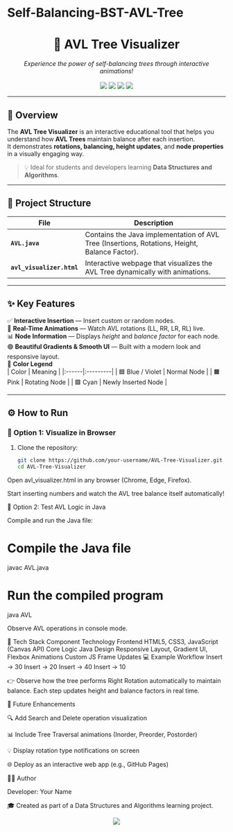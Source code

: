 # Self-Balancing-BST-AVL-Tree

<h1 align="center">🌳 AVL Tree Visualizer</h1>

<p align="center">
  <i>Experience the power of self-balancing trees through interactive animations!</i><br><br>
  <img src="https://img.shields.io/badge/Language-Java-orange?style=for-the-badge&logo=java" />
  <img src="https://img.shields.io/badge/Frontend-HTML%20%7C%20CSS%20%7C%20JS-blueviolet?style=for-the-badge&logo=javascript" />
  <img src="https://img.shields.io/badge/Visualization-Canvas%20API-teal?style=for-the-badge" />
  <img src="https://img.shields.io/badge/License-MIT-green?style=for-the-badge" />
</p>

---

## 🧠 Overview

The **AVL Tree Visualizer** is an interactive educational tool that helps you understand how **AVL Trees** maintain balance after each insertion.  
It demonstrates **rotations, balancing, height updates**, and **node properties** in a visually engaging way.

> 💡 Ideal for students and developers learning **Data Structures and Algorithms**.

---

## 📁 Project Structure

| File | Description |
|------|--------------|
| **`AVL.java`** | Contains the Java implementation of AVL Tree (Insertions, Rotations, Height, Balance Factor). |
| **`avl_visualizer.html`** | Interactive webpage that visualizes the AVL Tree dynamically with animations. |

---

## ✨ Key Features

✅ **Interactive Insertion** — Insert custom or random nodes.  
🌈 **Real-Time Animations** — Watch AVL rotations (LL, RR, LR, RL) live.  
📊 **Node Information** — Displays *height* and *balance factor* for each node.  
🟣 **Beautiful Gradients & Smooth UI** — Built with a modern look and responsive layout.  
🧩 **Color Legend**  
| Color | Meaning |
|:------|:---------|
| 🟦 Blue / Violet | Normal Node |
| 🟧 Pink | Rotating Node |
| 🟩 Cyan | Newly Inserted Node |

---

## ⚙️ How to Run

### 🔹 Option 1: Visualize in Browser
1. Clone the repository:
   ```bash
   git clone https://github.com/your-username/AVL-Tree-Visualizer.git
   cd AVL-Tree-Visualizer
Open avl_visualizer.html in any browser (Chrome, Edge, Firefox).

Start inserting numbers and watch the AVL tree balance itself automatically!

🔹 Option 2: Test AVL Logic in Java

Compile and run the Java file:
 # Compile the Java file
javac AVL.java

# Run the compiled program
java AVL

Observe AVL operations in console mode.

🧩 Tech Stack
Component	Technology
Frontend	HTML5, CSS3, JavaScript (Canvas API)
Core Logic	Java
Design	Responsive Layout, Gradient UI, Flexbox
Animations	Custom JS Frame Updates
💻 Example Workflow
Insert → 30
Insert → 20
Insert → 40
Insert → 10


👉 Observe how the tree performs Right Rotation automatically to maintain balance.
Each step updates height and balance factors in real time.

🌱 Future Enhancements

🔍 Add Search and Delete operation visualization

📊 Include Tree Traversal animations (Inorder, Preorder, Postorder)

💡 Display rotation type notifications on screen

🌐 Deploy as an interactive web app (e.g., GitHub Pages)

👨‍💻 Author

Developer: Your Name

🎓 Created as part of a Data Structures and Algorithms learning project.

<p align="center"> <img src="https://img.shields.io/badge/Made%20with%20❤️%20and%20JavaScript-purple?style=for-the-badge" /> </p>
